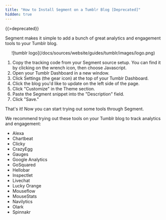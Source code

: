 ```yaml
---
title: "How to Install Segment on a Tumblr Blog [Deprecated]"
hidden: true
---
```


{{>deprecated}}


Segment makes it simple to add a bunch of great analytics and engagement tools to your Tumblr blog.

<div align="center">![tumblr logo](/docs/sources/website/guides/tumblr/images/logo.png)</div>

1. Copy the tracking code from your Segment source setup. You can find it by clicking on the wrench icon, then choose Javascript.
2. Open your Tumblr Dashboard in a new window.
3. Click Settings (the gear icon) at the top of your Tumblr Dashboard.
4. Click the blog you'd like to update on the left side of the page.
5. Click "Customize" in the Theme section.
6. Paste the Segment snippet into the "Description" field.
7. Click "Save."

That's it! Now you can start trying out some tools through Segment.

We recommend trying out these tools on your Tumblr blog to track analytics and engagement:

- Alexa
- Chartbeat
- Clicky
- CrazyEgg
- Gauges
- Google Analytics
- GoSquared
- Hellobar
- Inspectlet
- Livechat
- Lucky Orange
- Mouseflow
- MouseStats
- Navilytics
- Olark
- Spinnakr
